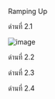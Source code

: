 Ramping Up

ด่านที่ 2.1

![image](https://user-images.githubusercontent.com/92086229/146634977-7a3585a9-131a-4323-9fc5-e602f4b96f47.png)

ด่านที่ 2.2



ด่านที่ 2.3


ด่านที่ 2.4


